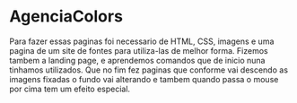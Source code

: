 # AgenciaColors
 Para fazer essas paginas foi necessario de HTML, CSS, imagens e uma pagina de um site de fontes para utiliza-las de melhor forma.
 Fizemos tambem a landing page, e aprendemos comandos que de inicio nuna tinhamos utilizados. 
 Que no fim fez paginas que conforme vai descendo as imagens fixadas o fundo vai alterando e tambem quando passa o mouse por cima tem um efeito especial.
